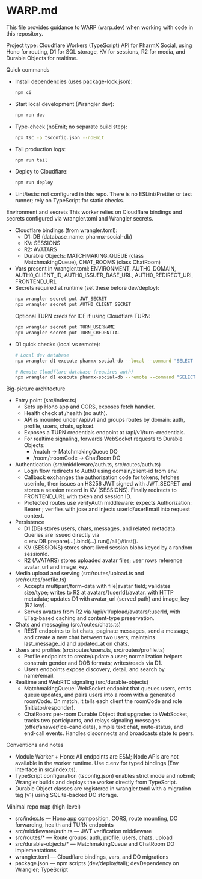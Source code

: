# WARP.md

This file provides guidance to WARP (warp.dev) when working with code in this repository.

Project type: Cloudflare Workers (TypeScript) API for PharmX Social, using Hono for routing, D1 for SQL storage, KV for sessions, R2 for media, and Durable Objects for realtime.

Quick commands
- Install dependencies (uses package-lock.json):
  ```bash path=null start=null
  npm ci
  ```
- Start local development (Wrangler dev):
  ```bash path=null start=null
  npm run dev
  ```
- Type-check (noEmit; no separate build step):
  ```bash path=null start=null
  npx tsc -p tsconfig.json --noEmit
  ```
- Tail production logs:
  ```bash path=null start=null
  npm run tail
  ```
- Deploy to Cloudflare:
  ```bash path=null start=null
  npm run deploy
  ```
- Lint/tests: not configured in this repo. There is no ESLint/Prettier or test runner; rely on TypeScript for static checks.

Environment and secrets
This worker relies on Cloudflare bindings and secrets configured via wrangler.toml and Wrangler secrets.
- Cloudflare bindings (from wrangler.toml):
  - D1: DB (database_name: pharmx-social-db)
  - KV: SESSIONS
  - R2: AVATARS
  - Durable Objects: MATCHMAKING_QUEUE (class MatchmakingQueue), CHAT_ROOMS (class ChatRoom)
- Vars present in wrangler.toml: ENVIRONMENT, AUTH0_DOMAIN, AUTH0_CLIENT_ID, AUTH0_ISSUER_BASE_URL, AUTH0_REDIRECT_URI, FRONTEND_URL
- Secrets required at runtime (set these before dev/deploy):
  ```bash path=null start=null
  npx wrangler secret put JWT_SECRET
  npx wrangler secret put AUTH0_CLIENT_SECRET
  ```
  Optional TURN creds for ICE if using Cloudflare TURN:
  ```bash path=null start=null
  npx wrangler secret put TURN_USERNAME
  npx wrangler secret put TURN_CREDENTIAL
  ```
- D1 quick checks (local vs remote):
  ```bash path=null start=null
  # Local dev database
  npx wrangler d1 execute pharmx-social-db --local --command "SELECT 1;"

  # Remote Cloudflare database (requires auth)
  npx wrangler d1 execute pharmx-social-db --remote --command "SELECT 1;"
  ```

Big-picture architecture
- Entry point (src/index.ts)
  - Sets up Hono app and CORS, exposes fetch handler.
  - Health check at /health (no auth).
  - API is mounted under /api/v1 and groups routes by domain: auth, profile, users, chats, upload.
  - Exposes a TURN credentials endpoint at /api/v1/turn-credentials.
  - For realtime signaling, forwards WebSocket requests to Durable Objects:
    - /match → MatchmakingQueue DO
    - /room/:roomCode → ChatRoom DO
- Authentication (src/middleware/auth.ts, src/routes/auth.ts)
  - Login flow redirects to Auth0 using domain/client-id from env.
  - Callback exchanges the authorization code for tokens, fetches userinfo, then issues an HS256 JWT signed with JWT_SECRET and stores a session record in KV (SESSIONS). Finally redirects to FRONTEND_URL with token and session ID.
  - Protected routes use verifyAuth middleware: expects Authorization: Bearer <JWT>; verifies with jose and injects userId/userEmail into request context.
- Persistence
  - D1 (DB) stores users, chats, messages, and related metadata. Queries are issued directly via c.env.DB.prepare(...).bind(...).run()/all()/first().
  - KV (SESSIONS) stores short-lived session blobs keyed by a random sessionId.
  - R2 (AVATARS) stores uploaded avatar files; user rows reference avatar_url and image_key.
- Media upload and serving (src/routes/upload.ts and src/routes/profile.ts)
  - Accepts multipart/form-data with file|avatar field; validates size/type; writes to R2 at avatars/{userId}/avatar.<ext> with HTTP metadata; updates D1 with avatar_url (served path) and image_key (R2 key).
  - Serves avatars from R2 via /api/v1/upload/avatars/:userId, with ETag-based caching and content-type preservation.
- Chats and messaging (src/routes/chats.ts)
  - REST endpoints to list chats, paginate messages, send a message, and create a new chat between two users; maintains last_message_id and updated_at on chats.
- Users and profiles (src/routes/users.ts, src/routes/profile.ts)
  - Profile endpoints to create/update a user; normalization helpers constrain gender and DOB formats; writes/reads via D1.
  - Users endpoints expose discovery, detail, and search by name/email.
- Realtime and WebRTC signaling (src/durable-objects)
  - MatchmakingQueue: WebSocket endpoint that queues users, emits queue updates, and pairs users into a room with a generated roomCode. On match, it tells each client the roomCode and role (initiator/responder).
  - ChatRoom: per-room Durable Object that upgrades to WebSocket, tracks two participants, and relays signaling messages (offer/answer/ice-candidate), simple text chat, mute-status, and end-call events. Handles disconnects and broadcasts state to peers.

Conventions and notes
- Module Worker + Hono: All endpoints are ESM; Node APIs are not available in the worker runtime. Use c.env for typed bindings (Env interface in src/index.ts).
- TypeScript configuration (tsconfig.json) enables strict mode and noEmit; Wrangler builds and deploys the worker directly from TypeScript.
- Durable Object classes are registered in wrangler.toml with a migration tag (v1) using SQLite-backed DO storage.

Minimal repo map (high-level)
- src/index.ts — Hono app composition, CORS, route mounting, DO forwarding, health and TURN endpoints
- src/middleware/auth.ts — JWT verification middleware
- src/routes/* — Route groups: auth, profile, users, chats, upload
- src/durable-objects/* — MatchmakingQueue and ChatRoom DO implementations
- wrangler.toml — Cloudflare bindings, vars, and DO migrations
- package.json — npm scripts (dev/deploy/tail); devDependency on Wrangler; TypeScript

